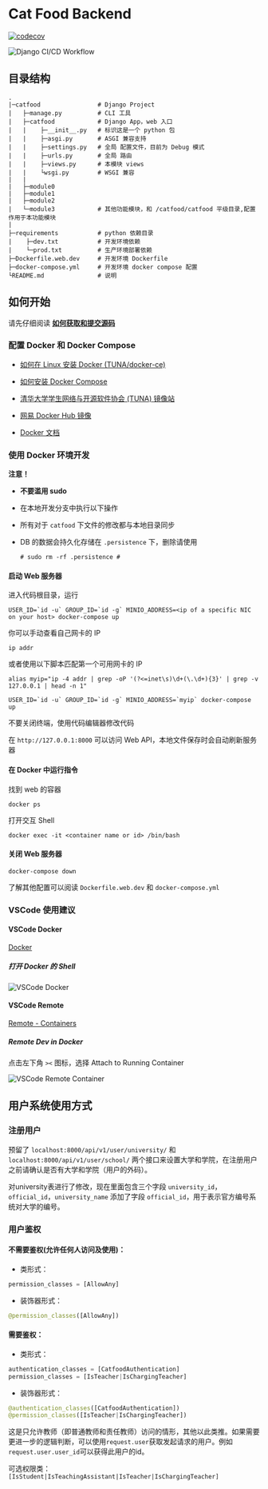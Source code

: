 # Cat Food Backend

[![codecov](https://codecov.io/gh/TJCatFood/backend/branch/main/graph/badge.svg?token=C1YPF6SH0G)](https://codecov.io/gh/TJCatFood/backend/)

![Django CI/CD Workflow](https://github.com/TJCatFood/backend/workflows/Django%20CI/CD%20Workflow/badge.svg)

## 目录结构

```
.
|─catfood                # Django Project
|   ├─manage.py          # CLI 工具
|   ├─catfood            # Django App，web 入口
|   |    ├─__init__.py   # 标识这是一个 python 包
|   |    ├─asgi.py       # ASGI 兼容支持
|   |    ├─settings.py   # 全局 配置文件，目前为 Debug 模式
|   |    ├─urls.py       # 全局 路由
|   |    ├─views.py      # 本模块 views
|   |    └wsgi.py        # WSGI 兼容
|   |
|   ├─module0
|   ├─module1
|   ├─module2
|   └─module3            # 其他功能模块，和 /catfood/catfood 平级目录,配置作用于本功能模块
|                                                  
├─requirements           # python 依赖目录
|    ├─dev.txt           # 开发环境依赖
|    └─prod.txt          # 生产环境部署依赖
├─Dockerfile.web.dev     # 开发环境 Dockerfile
├─docker-compose.yml     # 开发环境 docker compose 配置
└README.md               # 说明
```

## 如何开始

请先仔细阅读 [**如何获取和提交源码**](https://github.com/TJCatFood/README)

### 配置 Docker 和 Docker Compose

- [如何在 Linux 安装 Docker (TUNA/docker-ce)](https://mirrors.tuna.tsinghua.edu.cn/help/docker-ce/)

- [如何安装 Docker Compose](https://docs.docker.com/compose/install/)

- [清华大学学生网络与开源软件协会 (TUNA) 镜像站](https://mirrors.tuna.tsinghua.edu.cn/)

- [网易 Docker Hub 镜像](https://hub-mirror.c.163.com/)

- [Docker 文档](https://docs.docker.com/)


### 使用 Docker 环境开发

**注意！**
- **不要滥用 sudo**
- 在本地开发分支中执行以下操作
- 所有对于 `catfood` 下文件的修改都与本地目录同步
- DB 的数据会持久化存储在 `.persistence` 下，删除请使用

    ```
    # sudo rm -rf .persistence #
    ```
#### 启动 Web 服务器

进入代码根目录，运行

```
USER_ID=`id -u` GROUP_ID=`id -g` MINIO_ADDRESS=<ip of a specific NIC on your host> docker-compose up
```

你可以手动查看自己网卡的 IP

```
ip addr
```

或者使用以下脚本匹配第一个可用网卡的 IP

```
alias myip="ip -4 addr | grep -oP '(?<=inet\s)\d+(\.\d+){3}' | grep -v 127.0.0.1 | head -n 1"
```

```
USER_ID=`id -u` GROUP_ID=`id -g` MINIO_ADDRESS=`myip` docker-compose up
```

不要关闭终端，使用代码编辑器修改代码

在 `http://127.0.0.1:8000` 可以访问 Web API，本地文件保存时会自动刷新服务器

#### 在 Docker 中运行指令

找到 web 的容器

```
docker ps
```

打开交互 Shell

```
docker exec -it <container name or id> /bin/bash 
```

#### 关闭 Web 服务器

```
docker-compose down
```

了解其他配置可以阅读 `Dockerfile.web.dev` 和 `docker-compose.yml`

### VSCode 使用建议

#### VSCode Docker

[Docker](https://marketplace.visualstudio.com/items?itemName=ms-azuretools.vscode-docker)

##### 打开 Docker 的 Shell

![VSCode Docker](./image/vscode-docker.png)

#### VSCode Remote

[Remote - Containers](https://marketplace.visualstudio.com/items?itemName=ms-vscode-remote.remote-containers)

##### Remote Dev in Docker

点击左下角 `><` 图标，选择 Attach to Running Container

![VSCode Remote Container](./image/vscode-remote-container.png)

## 用户系统使用方式

### 注册用户

预留了 `localhost:8000/api/v1/user/university/` 和 `localhost:8000/api/v1/user/school/` 两个接口来设置大学和学院，在注册用户之前请确认是否有大学和学院（用户的外码）。

对university表进行了修改，现在里面包含三个字段 `university_id`，`official_id`，`university_name` 添加了字段 `official_id`，用于表示官方编号系统对大学的编号。

### 用户鉴权

#### 不需要鉴权(允许任何人访问及使用)：

 - 类形式：

```python
permission_classes = [AllowAny]
```

 - 装饰器形式：

```python
@permission_classes([AllowAny])
```

#### 需要鉴权：

 - 类形式：

```python
authentication_classes = [CatfoodAuthentication]
permission_classes = [IsTeacher|IsChargingTeacher]
```

 - 装饰器形式：

```python
@authentication_classes([CatfoodAuthentication])
@permission_classes([IsTeacher|IsChargingTeacher])
```

这是只允许教师（即普通教师和责任教师）访问的情形，其他以此类推。如果需要更进一步的逻辑判断，可以使用`request.user`获取发起请求的用户。例如`request.user.user_id`可以获得此用户的id。

可选权限类：`[IsStudent|IsTeachingAssistant|IsTeacher|IsChargingTeacher]`